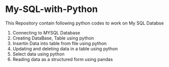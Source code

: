 # My-SQL-with-Python
This Repository contain following python codes to work on My SQL Databse
1. Connecting to MYSQL Database
2. Creating DataBase, Table using python
3. Insertin Data into table from file using python
4. Updating and deleting data in a table using python
5. Select data using python
6. Reading data as a structured form using pandas

